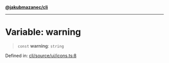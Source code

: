 [**@jakubmazanec/cli**](../../../../README.md)

---

# Variable: warning

> `const` **warning**: `string`

Defined in:
[cli/source/ui/icons.ts:8](https://github.com/jakubmazanec/tools/blob/6fe16df773d5da14c29261ea934e72b3f99fabb7/packages/cli/source/ui/icons.ts#L8)
